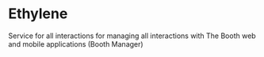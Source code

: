 # Ethylene
Service for all interactions for managing all interactions with The Booth web and mobile applications (Booth Manager)
